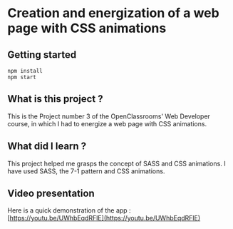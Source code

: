 # Creation and energization of a web page with CSS animations


## Getting started

```
npm install
npm start
```

## What is this project ?

This is the Project number 3 of the OpenClassrooms' Web Developer course, in which I had to energize a web page with CSS animations.

## What did I learn ?

This project helped me grasps the concept of SASS and CSS animations.
I have used SASS, the 7-1 pattern and CSS animations.

## Video presentation

Here is a quick demonstration of the app :  
[https://youtu.be/UWhbEqdRFlE](https://youtu.be/UWhbEqdRFlE)





